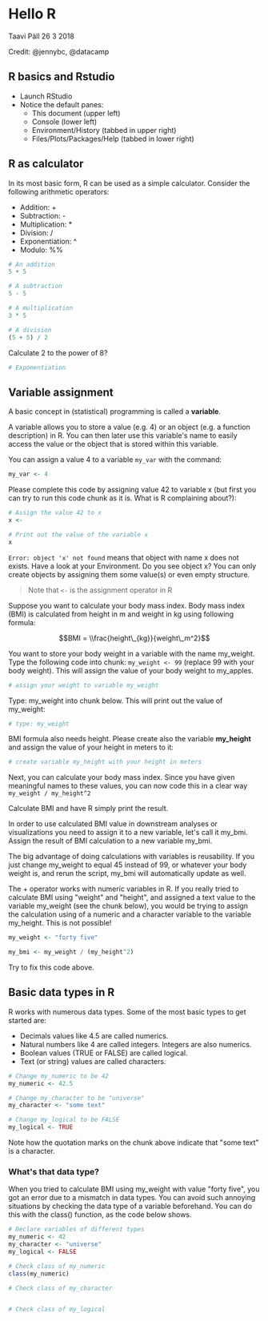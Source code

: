 Hello R
================
Taavi Päll
26 3 2018

Credit: @jennybc, @datacamp

R basics and Rstudio
--------------------

-   Launch RStudio
-   Notice the default panes:
    -   This document (upper left)
    -   Console (lower left)
    -   Environment/History (tabbed in upper right)
    -   Files/Plots/Packages/Help (tabbed in lower right)

R as calculator
---------------

In its most basic form, R can be used as a simple calculator. Consider the following arithmetic operators:

-   Addition: +
-   Subtraction: -
-   Multiplication: \*
-   Division: /
-   Exponentiation: ^
-   Modulo: %%

``` r
# An addition
5 + 5
```

``` r
# A subtraction
5 - 5 
```

``` r
# A multiplication
3 * 5
```

``` r
# A division
(5 + 5) / 2
```

Calculate 2 to the power of 8?

``` r
# Exponentiation
```

Variable assignment
-------------------

A basic concept in (statistical) programming is called a **variable**.

A variable allows you to store a value (e.g. 4) or an object (e.g. a function description) in R. You can then later use this variable's name to easily access the value or the object that is stored within this variable.

You can assign a value 4 to a variable `my_var` with the command:

``` r
my_var <- 4
```

Please complete this code by assigning value 42 to variable x (but first you can try to run this code chunk as it is. What is R complaining about?):

``` r
# Assign the value 42 to x
x <- 

# Print out the value of the variable x
x
```

`Error: object 'x' not found` means that object with name x does not exists. Have a look at your Environment. Do you see object x? You can only create objects by assigning them some value(s) or even empty structure.

> Note that `<-` is the assignment operator in R

Suppose you want to calculate your body mass index. Body mass index (BMI) is calculated from height in m and weight in kg using following formula:

$$BMI = \\frac{height\_{kg}}{weight\_m^2}$$

You want to store your body weight in a variable with the name my\_weight. Type the following code into chunk: `my_weight <- 99` (replace 99 with your body weight). This will assign the value of your body weight to my\_apples.

``` r
# assign your weight to variable my_weight
```

Type: my\_weight into chunk below. This will print out the value of my\_weight:

``` r
# type: my_weight
```

BMI formula also needs height. Please create also the variable **my\_height** and assign the value of your height in meters to it:

``` r
# create variable my_height with your height in meters
```

Next, you can calculate your body mass index. Since you have given meaningful names to these values, you can now code this in a clear way `my_weight / my_height^2`

Calculate BMI and have R simply print the result.

In order to use calculated BMI value in downstream analyses or visualizations you need to assign it to a new variable, let's call it my\_bmi. Assign the result of BMI calculation to a new variable my\_bmi.

The big advantage of doing calculations with variables is reusability. If you just change my\_weight to equal 45 instead of 99, or whatever your body weight is, and rerun the script, my\_bmi will automatically update as well.

The + operator works with numeric variables in R. If you really tried to calculate BMI using "weight" and "height", and assigned a text value to the variable my\_weight (see the chunk below), you would be trying to assign the calculation using of a numeric and a character variable to the variable my\_height. This is not possible!

``` r
my_weight <- "forty five"
```

``` r
my_bmi <- my_weight / (my_height^2)
```

Try to fix this code above.

Basic data types in R
---------------------

R works with numerous data types. Some of the most basic types to get started are:

-   Decimals values like 4.5 are called numerics.
-   Natural numbers like 4 are called integers. Integers are also numerics.
-   Boolean values (TRUE or FALSE) are called logical.
-   Text (or string) values are called characters.

``` r
# Change my_numeric to be 42
my_numeric <- 42.5

# Change my_character to be "universe"
my_character <- "some text"

# Change my_logical to be FALSE
my_logical <- TRUE
```

Note how the quotation marks on the chunk above indicate that "some text" is a character.

### What's that data type?

When you tried to calculate BMI using my\_weight with value "forty five", you got an error due to a mismatch in data types. You can avoid such annoying situations by checking the data type of a variable beforehand. You can do this with the class() function, as the code below shows.

``` r
# Declare variables of different types
my_numeric <- 42
my_character <- "universe"
my_logical <- FALSE 

# Check class of my_numeric
class(my_numeric)

# Check class of my_character


# Check class of my_logical
```
